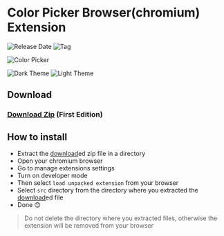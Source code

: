 # Color Picker Browser(chromium) Extension

![Release Date](https://img.shields.io/github/release-date/codeantu/color-picker?color=limegreen)
![Tag](https://img.shields.io/github/tag/codeantu/color-picker?color=limegreen)

![Color Picker](https://codeantu.github.io/color-picker/color-picker-extension/logo.png)

![Dark Theme](https://codeantu.github.io/color-picker-extension/Images/dark.png)
![Light Theme](https://codeantu.github.io/color-picker-extension/Images/dark.png)

## Download

### [Download Zip](https://github.com/codeAntu/color-picker-extension/releases/download/v1.0.0/dist.zip) (First Edition)

## How to install

- Extract the [download](https://github.com/codeAntu/color-picker-extension/releases/download/v1.0.0/dist.zip)ed zip file in a directory
- Open your chromium browser
- Go to manage extensions settings
- Turn on developer mode
- Then select `load unpacked extension` from your browser
- Select `src` directory from the directory where you extracted the [download](https://github.com/codeAntu/color-picker-extension/releases/download/v1.0.0/dist.zip)ed file
- Done 😊

> Do not delete the directory where you extracted files, otherwise the extension will be removed from your browser
